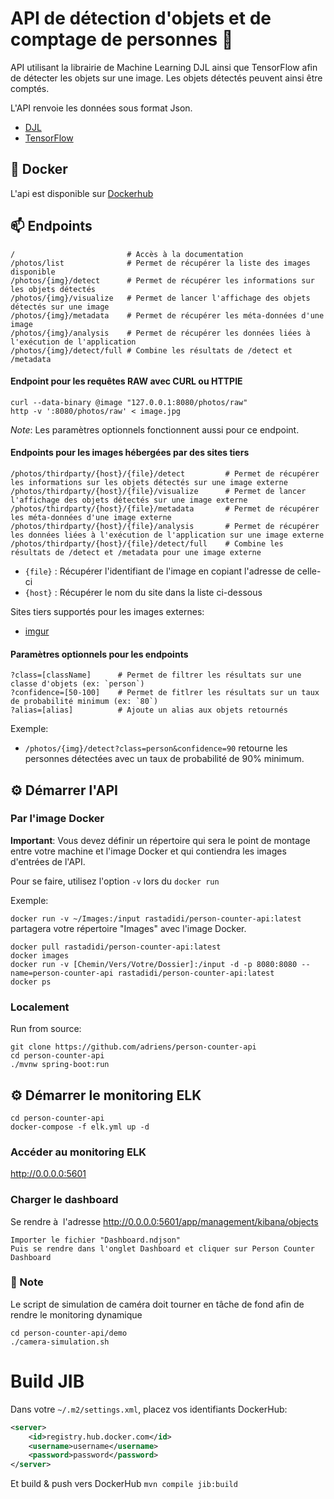 # API de détection d'objets et de comptage de personnes :man:

API utilisant la librairie de Machine Learning DJL ainsi que TensorFlow afin de détecter les objets
sur une image.
Les objets détectés peuvent ainsi être comptés.
  
L'API renvoie les données sous format Json.

- [DJL](https://djl.ai/)
- [TensorFlow](https://www.tensorflow.org/)

## :whale: Docker

L'api est disponible sur [Dockerhub](https://hub.docker.com/r/rastadidi/person-counter-api)

## :mailbox: Endpoints
```
/                         # Accès à la documentation
/photos/list              # Permet de récupérer la liste des images disponible
/photos/{img}/detect      # Permet de récupérer les informations sur les objets détectés
/photos/{img}/visualize   # Permet de lancer l'affichage des objets détectés sur une image
/photos/{img}/metadata    # Permet de récupérer les méta-données d'une image
/photos/{img}/analysis    # Permet de récupérer les données liées à  l'exécution de l'application
/photos/{img}/detect/full # Combine les résultats de /detect et /metadata
```

#### Endpoint pour les requêtes RAW avec CURL ou HTTPIE
```
curl --data-binary @image "127.0.0.1:8080/photos/raw"
http -v ':8080/photos/raw' < image.jpg 
```
*Note*: Les paramètres optionnels fonctionnent aussi pour ce endpoint.

#### Endpoints pour les images hébergées par des sites tiers
```
/photos/thirdparty/{host}/{file}/detect         # Permet de récupérer les informations sur les objets détectés sur une image externe
/photos/thirdparty/{host}/{file}/visualize      # Permet de lancer l'affichage des objets détectés sur une image externe
/photos/thirdparty/{host}/{file}/metadata       # Permet de récupérer les méta-données d'une image externe
/photos/thirdparty/{host}/{file}/analysis       # Permet de récupérer les données liées à l'exécution de l'application sur une image externe
/photos/thirdparty/{host}/{file}/detect/full    # Combine les résultats de /detect et /metadata pour une image externe
```

- `{file}` : Récupérer l'identifiant de l'image en copiant l'adresse de celle-ci
- `{host}` : Récupérer le nom du site dans la liste ci-dessous

Sites tiers supportés pour les images externes:

- [imgur](https://imgur.com/)

#### Paramètres optionnels pour les endpoints

```
?class=[className]      # Permet de filtrer les résultats sur une classe d'objets (ex: `person`)
?confidence=[50-100]    # Permet de fitlrer les résultats sur un taux de probabilité minimum (ex: `80`)
?alias=[alias]          # Ajoute un alias aux objets retournés
```

Exemple:

- `/photos/{img}/detect?class=person&confidence=90` retourne les personnes détectées avec un taux de probabilité de 90% minimum.

## :gear: Démarrer l'API
### Par l'image Docker
**Important**: Vous devez définir un répertoire qui sera le point de montage entre votre machine et l'image Docker
et qui contiendra les images d'entrées de l'API.

Pour se faire, utilisez l'option `-v` lors du `docker run`

Exemple:

``docker run -v ~/Images:/input rastadidi/person-counter-api:latest`` partagera votre répertoire "Images" avec l'image Docker.
```
docker pull rastadidi/person-counter-api:latest
docker images
docker run -v [Chemin/Vers/Votre/Dossier]:/input -d -p 8080:8080 --name=person-counter-api rastadidi/person-counter-api:latest 
docker ps
```

### Localement

Run from source:

```
git clone https://github.com/adriens/person-counter-api
cd person-counter-api
./mvnw spring-boot:run
```

## :gear: Démarrer le monitoring ELK

```
cd person-counter-api
docker-compose -f elk.yml up -d
```

### Accéder au monitoring ELK

<http://0.0.0.0:5601>

### Charger le dashboard

Se rendre à  l'adresse <http://0.0.0.0:5601/app/management/kibana/objects>

```
Importer le fichier "Dashboard.ndjson"
Puis se rendre dans l'onglet Dashboard et cliquer sur Person Counter Dashboard
```

### :memo: Note


Le script de simulation de caméra doit tourner en tâche de fond afin de rendre le monitoring dynamique

```
cd person-counter-api/demo
./camera-simulation.sh
```

# Build JIB

Dans votre `~/.m2/settings.xml`, placez vos identifiants DockerHub:
```xml
<server>
    <id>registry.hub.docker.com</id>
    <username>username</username>
    <password>password</password>
</server>
```
Et build & push vers DockerHub
`mvn compile jib:build`

